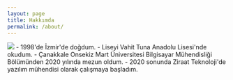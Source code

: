 ```yaml
---
layout: page
title: Hakkımda
permalink: /about/
---
```

<img src="https://avatars3.githubusercontent.com/u/24252405?s=360&amp;v=4" style="max-width: 100%; height: auto;">
- 1998'de İzmir'de doğdum.
- Liseyi Vahit Tuna Anadolu Lisesi'nde okudum.
- Çanakkale Onsekiz Mart Üniversitesi Bilgisayar Mühendisliği Bölümünden 2020 yılında mezun oldum.
- 2020 sonunda Ziraat Teknoloji'de yazılım mühendisi olarak çalışmaya başladım.
